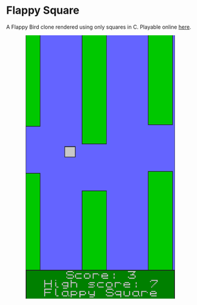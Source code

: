 # Flappy Square

A Flappy Bird clone rendered using only squares in C. Playable online [here](https://bumfuzzledgames.itch.io/flappy-square).

<div align="center">
    <img src="screenshot.png" width="400px"</img> 
</div>

